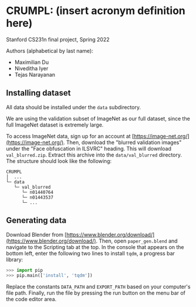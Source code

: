 # CRUMPL: (insert acronym definition here)

Stanford CS231n final project, Spring 2022

Authors (alphabetical by last name):
* Maximilian Du
* Niveditha Iyer
* Tejas Narayanan

## Installing dataset

All data should be installed under the `data` subdirectory.

We are using the validation subset of ImageNet as our full dataset, since
the full ImageNet dataset is extremely large.

To access ImageNet data, sign up for an account at
[https://image-net.org/](https://image-net.org/). Then, download
the "blurred validation images" under the "Face obfuscation in ILSVRC"
heading. This will download `val_blurred.zip`. Extract this archive into
the `data/val_blurred` directory. The structure should look like the
following:

```
CRUMPL
│  ...
└─ data
   └─ val_blurred
      └─ n01440764
      └─ n01443537
      └─ ...
```

## Generating data

Download Blender from
[https://www.blender.org/download/](https://www.blender.org/download/).
Then, open `paper_gen.blend` and navigate to the Scripting tab at the
top. In the console that appears on the bottom left, enter the following
two lines to install `tqdm`, a progress bar library:

```python
>>> import pip
>>> pip.main(['install', 'tqdm'])
```

Replace the constants `DATA_PATH` and `EXPORT_PATH` based
on your computer's file path. Finally, run the file by pressing the run
button on the menu bar of the code editor area.